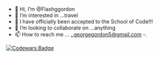 - 👋 Hi, I’m @Flashggordon
- 👀 I’m interested in ...travel
- 🌱 I have officially been accepted to the School of Code!!! 
- 💞️ I’m looking to collaborate on ...anything
- 📫 How to reach me ... ..georgegordon5@gmail.com
-.

[![Codewars Badge](https://www.codewars.com/users/Selamkd/badges/large)](https://www.codewars.com/users/Selamkd)
<!---
Flashggordon/Flashggordon is a ✨ special ✨ repository because its `README.md` (this file) appears on your GitHub profile.
You can click the Preview link to take a look at your changes.
--->
